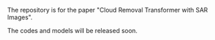 The repository is for the paper "Cloud Removal Transformer with SAR Images".

The codes and models will be released soon.
